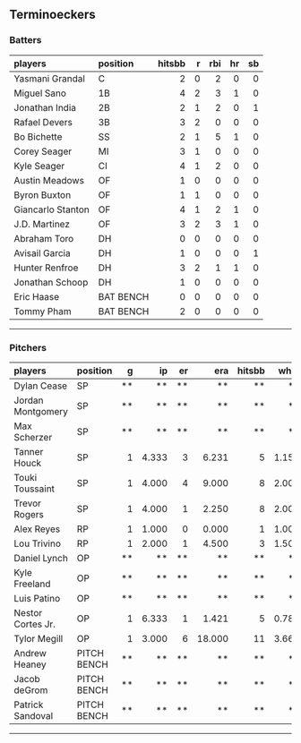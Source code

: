 ## Terminoeckers

### Batters

 
|players           |position  | hitsbb|  r| rbi| hr| sb| 
|:-----------------|:---------|------:|--:|---:|--:|--:| 
|Yasmani Grandal   |C         |      2|  0|   2|  0|  0| 
|Miguel Sano       |1B        |      4|  2|   3|  1|  0| 
|Jonathan India    |2B        |      2|  1|   2|  0|  1| 
|Rafael Devers     |3B        |      3|  2|   0|  0|  0| 
|Bo Bichette       |SS        |      2|  1|   5|  1|  0| 
|Corey Seager      |MI        |      3|  1|   0|  0|  0| 
|Kyle Seager       |CI        |      4|  1|   2|  0|  0| 
|Austin Meadows    |OF        |      1|  0|   0|  0|  0| 
|Byron Buxton      |OF        |      1|  1|   0|  0|  0| 
|Giancarlo Stanton |OF        |      4|  1|   2|  1|  0| 
|J.D. Martinez     |OF        |      3|  2|   3|  1|  0| 
|Abraham Toro      |DH        |      0|  0|   0|  0|  0| 
|Avisail Garcia    |DH        |      1|  0|   0|  0|  1| 
|Hunter Renfroe    |DH        |      3|  2|   1|  1|  0| 
|Jonathan Schoop   |DH        |      1|  0|   0|  0|  0| 
|Eric Haase        |BAT BENCH |      0|  0|   0|  0|  0| 
|Tommy Pham        |BAT BENCH |      2|  0|   0|  0|  0| 


* * *

### Pitchers

 
|players           |position    |  g|    ip| er|    era| hitsbb|  whip| so|  w| sv| 
|:-----------------|:-----------|--:|-----:|--:|------:|------:|-----:|--:|--:|--:| 
|Dylan Cease       |SP          | **|    **| **|     **|     **|    **| **| **| **| 
|Jordan Montgomery |SP          | **|    **| **|     **|     **|    **| **| **| **| 
|Max Scherzer      |SP          | **|    **| **|     **|     **|    **| **| **| **| 
|Tanner Houck      |SP          |  1| 4.333|  3|  6.231|      5| 1.154|  7|  0|  0| 
|Touki Toussaint   |SP          |  1| 4.000|  4|  9.000|      8| 2.000|  5|  0|  0| 
|Trevor Rogers     |SP          |  1| 4.000|  1|  2.250|      8| 2.000|  3|  0|  0| 
|Alex Reyes        |RP          |  1| 1.000|  0|  0.000|      1| 1.000|  0|  1|  0| 
|Lou Trivino       |RP          |  1| 2.000|  1|  4.500|      3| 1.500|  5|  0|  0| 
|Daniel Lynch      |OP          | **|    **| **|     **|     **|    **| **| **| **| 
|Kyle Freeland     |OP          | **|    **| **|     **|     **|    **| **| **| **| 
|Luis Patino       |OP          | **|    **| **|     **|     **|    **| **| **| **| 
|Nestor Cortes Jr. |OP          |  1| 6.333|  1|  1.421|      5| 0.789| 11|  0|  0| 
|Tylor Megill      |OP          |  1| 3.000|  6| 18.000|     11| 3.667|  3|  0|  0| 
|Andrew Heaney     |PITCH BENCH | **|    **| **|     **|     **|    **| **| **| **| 
|Jacob deGrom      |PITCH BENCH | **|    **| **|     **|     **|    **| **| **| **| 
|Patrick Sandoval  |PITCH BENCH | **|    **| **|     **|     **|    **| **| **| **| 


* * *


